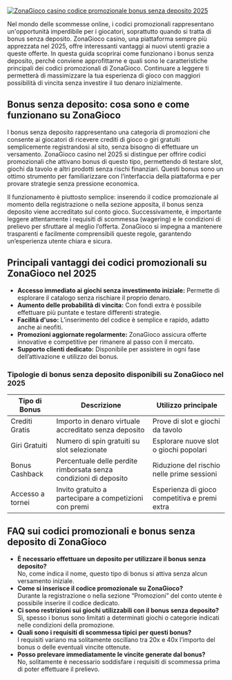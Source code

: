 [![ZonaGioco casino codice promozionale bonus senza deposito 2025](https://123-caf.pages.dev/gitsignup.png)](https://vrmoo.ru/Bt82HjjY)

<p>Nel mondo delle scommesse online, i codici promozionali rappresentano un'opportunità imperdibile per i giocatori, soprattutto quando si tratta di bonus senza deposito. ZonaGioco casino, una piattaforma sempre più apprezzata nel 2025, offre interessanti vantaggi ai nuovi utenti grazie a queste offerte. In questa guida scoprirai come funzionano i bonus senza deposito, perché conviene approfittarne e quali sono le caratteristiche principali dei codici promozionali di ZonaGioco. Continuare a leggere ti permetterà di massimizzare la tua esperienza di gioco con maggiori possibilità di vincita senza investire il tuo denaro inizialmente.</p>  <h2>Bonus senza deposito: cosa sono e come funzionano su ZonaGioco</h2> <p>I bonus senza deposito rappresentano una categoria di promozioni che consente ai giocatori di ricevere crediti di gioco o giri gratuiti semplicemente registrandosi al sito, senza bisogno di effettuare un versamento. ZonaGioco casino nel 2025 si distingue per offrire codici promozionali che attivano bonus di questo tipo, permettendo di testare slot, giochi da tavolo e altri prodotti senza rischi finanziari. Questi bonus sono un ottimo strumento per familiarizzare con l’interfaccia della piattaforma e per provare strategie senza pressione economica.</p>  <p>Il funzionamento è piuttosto semplice: inserendo il codice promozionale al momento della registrazione o nella sezione apposita, il bonus senza deposito viene accreditato sul conto gioco. Successivamente, è importante leggere attentamente i requisiti di scommessa (wagering) e le condizioni di prelievo per sfruttare al meglio l’offerta. ZonaGioco si impegna a mantenere trasparenti e facilmente comprensibili queste regole, garantendo un’esperienza utente chiara e sicura.</p>  <h2>Principali vantaggi dei codici promozionali su ZonaGioco nel 2025</h2> <ul>   <li><strong>Accesso immediato ai giochi senza investimento iniziale:</strong> Permette di esplorare il catalogo senza rischiare il proprio denaro.</li>   <li><strong>Aumento delle probabilità di vincita:</strong> Con fondi extra è possibile effettuare più puntate e testare differenti strategie.</li>   <li><strong>Facilità d'uso:</strong> L’inserimento del codice è semplice e rapido, adatto anche ai neofiti.</li>   <li><strong>Promozioni aggiornate regolarmente:</strong> ZonaGioco assicura offerte innovative e competitive per rimanere al passo con il mercato.</li>   <li><strong>Supporto clienti dedicato:</strong> Disponibile per assistere in ogni fase dell’attivazione e utilizzo dei bonus.</li> </ul>  <h3>Tipologie di bonus senza deposito disponibili su ZonaGioco nel 2025</h3> <table>   <thead>     <tr>       <th>Tipo di Bonus</th>       <th>Descrizione</th>       <th>Utilizzo principale</th>     </tr>   </thead>   <tbody>     <tr>       <td>Crediti Gratis</td>       <td>Importo in denaro virtuale accreditato senza deposito</td>       <td>Prove di slot e giochi da tavolo</td>     </tr>     <tr>       <td>Giri Gratuiti</td>       <td>Numero di spin gratuiti su slot selezionate</td>       <td>Esplorare nuove slot o giochi popolari</td>     </tr>     <tr>       <td>Bonus Cashback</td>       <td>Percentuale delle perdite rimborsata senza condizioni di deposito</td>       <td>Riduzione del rischio nelle prime sessioni</td>     </tr>     <tr>       <td>Accesso a tornei</td>       <td>Invito gratuito a partecipare a competizioni con premi</td>       <td>Esperienza di gioco competitiva e premi extra</td>     </tr>   </tbody> </table>  <h2>FAQ sui codici promozionali e bonus senza deposito di ZonaGioco</h2> <ul>   <li><strong>È necessario effettuare un deposito per utilizzare il bonus senza deposito?</strong><br>No, come indica il nome, questo tipo di bonus si attiva senza alcun versamento iniziale.</li>   <li><strong>Come si inserisce il codice promozionale su ZonaGioco?</strong><br>Durante la registrazione o nella sezione “Promozioni” del conto utente è possibile inserire il codice dedicato.</li>   <li><strong>Ci sono restrizioni sui giochi utilizzabili con il bonus senza deposito?</strong><br>Sì, spesso i bonus sono limitati a determinati giochi o categorie indicati nelle condizioni della promozione.</li>   <li><strong>Quali sono i requisiti di scommessa tipici per questi bonus?</strong><br>I requisiti variano ma solitamente oscillano tra 20x e 40x l’importo del bonus o delle eventuali vincite ottenute.</li>   <li><strong>Posso prelevare immediatamente le vincite generate dal bonus?</strong><br>No, solitamente è necessario soddisfare i requisiti di scommessa prima di poter effettuare il prelievo.</li> </ul>